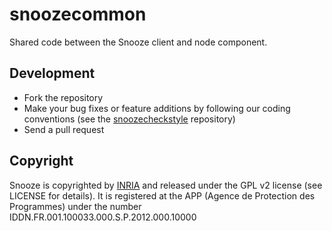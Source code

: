 # snoozecommon

Shared code between the Snooze client and node component.

## Development

* Fork the repository
* Make your bug fixes or feature additions by following our coding conventions (see the [snoozecheckstyle](https://github.com/snoozesoftware/snoozecheckstyle) repository)
* Send a pull request

## Copyright

Snooze is copyrighted by [INRIA](http://www.inria.fr/en) and released under the GPL v2 license (see LICENSE for details). It is registered at
the APP (Agence de Protection des Programmes) under the number IDDN.FR.001.100033.000.S.P.2012.000.10000
